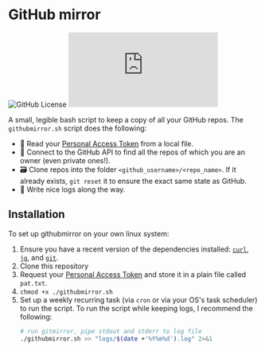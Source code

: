 # GitHub mirror

![GitHub License](https://img.shields.io/github/license/vankesteren/githubmirror) ![GitHub file size in bytes](https://img.shields.io/github/size/vankesteren/githubmirror/githubmirror.sh)

A small, legible bash script to keep a copy of all your GitHub repos. The `githubmirror.sh` script does the following:

- 🔏 Read your [Personal Access Token](https://github.com/settings/tokens?type=beta) from a local file.
- 🔗 Connect to the GitHub API to find all the repos of which you are an owner (even private ones!).
- 🗃️ Clone repos into the folder `<github_username>/<repo_name>`. If it already exists, `git reset` it to ensure the exact same state as GitHub.
- 📜 Write nice logs along the way.

## Installation

To set up githubmirror on your own linux system:

1. Ensure you have a recent version of the dependencies installed: [`curl`](https://curl.se), [`jq`](https://jqlang.github.io/jq/), and [`git`](https://git-scm.com/).
2. Clone this repository
3. Request your [Personal Access Token](https://github.com/settings/tokens?type=beta) and store it in a plain file called `pat.txt`.
3. `chmod +x ./githubmirror.sh`
4. Set up a weekly recurring task (via `cron` or via your OS's task scheduler) to run the script. To run the script while keeping logs, I recommend the following:
   ```bash
   # run gitmirror, pipe stdout and stderr to log file
   ./githubmirror.sh >> "logs/$(date +'%Y%m%d').log" 2>&1
   ```
